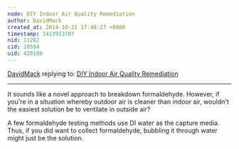 ```yaml
---
node: DIY Indoor Air Quality Remediation
author: DavidMack
created_at: 2014-10-21 17:48:27 +0000
timestamp: 1413913707
nid: 11282
cid: 10594
uid: 420189
---
```




[DavidMack](../profile/DavidMack) replying to: [DIY Indoor Air Quality Remediation](../notes/nshapiro/10-20-2014/diy-indoor-air-quality-remediation)

----
It sounds like a novel approach to breakdown formaldehyde.  However, if you're in a situation whereby outdoor air is cleaner than indoor air, wouldn't the easiest solution be to ventilate in outside air?  

A few formaldehyde testing methods use DI water as the capture media.  Thus, if you did want to collect formaldehyde, bubbling it through water might just be the solution.